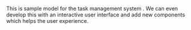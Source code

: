 This is sample model for the task management system . We can even develop this with an interactive user interface and add new components which helps the user experience.
